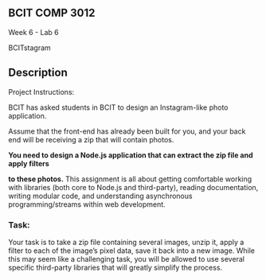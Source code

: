 <h2 align="left">
BCIT COMP 3012 <br/>
</h2>
<p align"left">Week 6 - Lab 6 </p>

<p>BCITstagram</p>


## Description

Project Instructions: 

BCIT has asked students in BCIT to design an Instagram-like photo application. 

Assume that the front-end has already been built for you, and your back end will be receiving a zip that will contain photos. 

**You need to design a Node.js application that can extract the zip file and apply filters**

**to these photos.** This assignment is all about getting comfortable working with libraries (both core to Node.js and third-party), reading documentation, writing modular code, and understanding asynchronous programming/streams within web development.

### Task:

Your task is to take a zip file containing several images, unzip it, apply a filter to each of the image’s pixel data, save it back into a new image. While this may seem like a challenging task, you will be allowed to use several specific third-party libraries that will greatly simplify the process.

